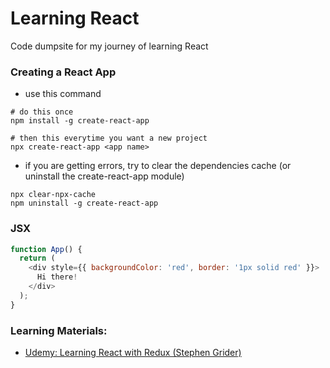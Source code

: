 # Learning React
Code dumpsite for my journey of learning React

### Creating a React App
- use this command
```
# do this once
npm install -g create-react-app

# then this everytime you want a new project
npx create-react-app <app name>
```
- if you are getting errors, try to clear the dependencies cache (or uninstall the create-react-app module)
```
npx clear-npx-cache
npm uninstall -g create-react-app
```

### JSX
```javascript
function App() {
  return (
    <div style={{ backgroundColor: 'red', border: '1px solid red' }}>
      Hi there!
    </div>
  );
}
```

### Learning Materials:
- [Udemy: Learning React with Redux (Stephen Grider)](https://www.udemy.com/share/101WcY3@OGSJpEcHFS_tCt09qFK27O1wINrLabYACt5Ok9tYPRz5--EKh9vZKh07DZmygQzq/)

